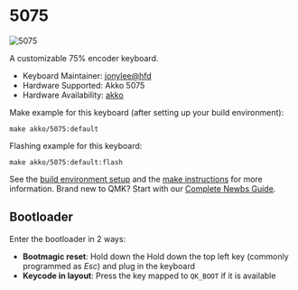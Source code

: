# 5075
![5075](https://en.akkogear.com/wp-content/uploads/2022/06/5075S-Shine-through-Black3.jpg)

A customizable 75% encoder keyboard.

* Keyboard Maintainer: [jonylee@hfd](https://github.com/jonylee1986)
* Hardware Supported: Akko 5075
* Hardware Availability: [akko](https://www.akkogear.com/)

Make example for this keyboard (after setting up your build environment):

    make akko/5075:default

Flashing example for this keyboard:

    make akko/5075:default:flash
    
See the [build environment setup](https://docs.qmk.fm/#/getting_started_build_tools) and the [make instructions](https://docs.qmk.fm/#/getting_started_make_guide) for more information. Brand new to QMK? Start with our [Complete Newbs Guide](https://docs.qmk.fm/#/newbs).

## Bootloader

Enter the bootloader in 2 ways:

* **Bootmagic reset**: Hold down the Hold down the top left key (commonly programmed as *Esc*) and plug in the keyboard
* **Keycode in layout**: Press the key mapped to `QK_BOOT` if it is available
